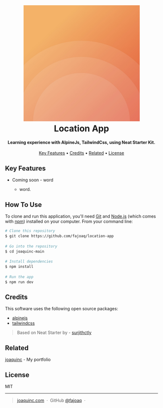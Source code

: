<h1 align="center">
  <br>
  <a href="https://www.joaquinc.com/"><img src="/src/static/img/site-image.jpg" alt="Alpinejs App by Francis Joaquin" width="383"></a>
  <br>
    Location App
  <br>
</h1>

<h4 align="center">Learning experience with AlpineJs, TailwindCss, using Neat Starter Kit.</h4>

<p align="center">
  <a href="#key-features">Key Features</a> •
  <a href="#credits">Credits</a> •
  <a href="#related">Related</a> •
  <a href="#license">License</a>
</p>

## Key Features

- Coming soon - word

  - word.

## How To Use

To clone and run this application, you'll need [Git](https://git-scm.com) and [Node.js](https://nodejs.org/en/download/) (which comes with [npm](http://npmjs.com)) installed on your computer. From your command line:

```bash
# Clone this repository
$ git clone https://github.com/fajoaq/location-app

# Go into the repository
$ cd joaquinc-main

# Install dependencies
$ npm install

# Run the app
$ npm run dev
```

## Credits

This software uses the following open source packages:

- [alpinejs](https://reactjs.org/)
- [tailwindcss](https://nextjs.org/)

> Based on Neat Starter by - [surjithctly](https://github.com/surjithctly/neat-starter)

## Related

[joaquinc](https://joaquinc.com) - My portfolio

## License

MIT

---

> [joaquinc.com](https://www.joaquinc.com) &nbsp;&middot;&nbsp;
> GitHub [@fajoaq](https://github.com/fajoaq) &nbsp;&middot;&nbsp;
